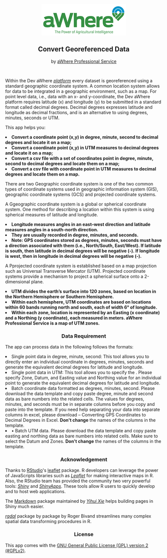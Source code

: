 <center><img src="../image/logo.png" alt="logo"></center>
<center><h2>Convert Georeferenced Data</h2></center>
<center><p> by <a href="http://www.awhere.com/services-and-support/professional-services" target="_blank">aWhere Professional Service</a></p><br></center>


Within the Dev aWhere <a href="http://apps.awhere.com/" target="_blank"><i>platform</i></a> every dataset is georeferenced using a standard geographic coordinate system.  A common location system allows for data to be integrated in a geographic environment, such as a map. For point level data, i.e., data with an x- and y-coordinate, the Dev aWhere platform requires latitude (x) and longitude (y) to be submitted in a standard format called decimal degrees. Decimal degrees expresses latitude and longitude as decimal fractions, and is an alternative to using degrees, minutes, seconds or UTM.


This app helps you:


<li><b>Convert a coordinate point (x,y) in degree, minute, second to decimal degrees and locate it on a map; </b></li>
<li><b>Convert a coordinate point (x,y) in UTM measures to decimal degrees and locate it on a map; </b></li>
<li><b>Convert a csv file with a set of coordinates point in degree, minute, second to decimal degrees and locate them on a map; </b></li>
<li><b>Convert a csv file with coordinate point in UTM measures to decimal degrees and locate them on a map. </b></li>
    
There are two Geographic coordinate system is one of the two common types of coordinate systems used in geographic information system (GIS), geographic coordinate systems (GCS) and projected coordinate systems.

A Ggeographic coordinate system is a global or spherical coordinate system. One method for describing a location within this system is using spherical measures of latitude and longitude.

<li><b>Longitude measures angles in an east–west direction and latitude measures angles in a south-north direction.</b></li>
<li><b>They are usually recorded in degree, minutes, and seconds.</b></li>
<li><b>Note: GPS coordinates stored as degrees, minutes, seconds must have a direction associated with them (i.e., North/South, East/West). If latitude is south, then latitude in decimal degrees will be negative (-). If longitude is west, then in longitude in decimal degrees will be negative (-).</b></li>

A Pprojected coordinate system is established based on a map projection such as Universal Transverse Mercator (UTM). Projected coordinate systems provide a mechanism to project a spherical surface onto a 2-dimensional plane.

<li><b>UTM divides the earth’s surface into 120 zones, based on location in the Northern Hemisphere or Southern Hemisphere.</b></li>
<li><b>Within each hemisphere, UTM coordinates are based on locations within 60 bands running north and south, each of width 6° of longitude.</b></li>
<li><b>Within each zone, location is represented by an Easting (x coordinate) and a Northing (y coordinate), each measured in meters. aWhere Professional Service is a map of UTM zones.</b></li>


<center><h3>Data Requirement</h3></center>

The app can process data in the following follows the formats: 
<li>Single point data in degree, minute, second: This tool allows you to directly enter an individual coordinate in degrees, minutes, seconds and generate the equivalent decimal degrees for latitude and longitude.</li>
<li>Single point data in UTM: This tool allows you to specify the . Please specify Zone, Datum, and Easting value and Northing value for an individual point to generate the equivalent decimal degrees for latitude and longitude. </li>
<li>Batch coordinate data formatted as degrees, minutes, second. Please download the data template and copy paste degree, minute and second data as bare numbers into the related cells. The values for degrees, minutes, and seconds must be in separate columns before you copy and paste into the template. If you need help separating your data into separate columns in excel, please download – Converting GPS Coordinates to Decimal Degrees in Excel. <b>Don't change</b> the names of the columns in the template.</li>
<li>•	Batch UTM data. Please download the data template and copy paste easting and northing data as bare numbers into related cells. Make sure to select the Datum and Zones. <b>Don't change</b> the names of the columns in the template.</li>


<center><h3>Acknowledgement</h3></center>
    

Thanks to <a href="http://www.rstudio.com/" target="_blank">RStudio</a>'s <a href="http://rstudio.github.io/leaflet/" target="_blank">leaflet</a> package. R developers can leverage the power of JavaScripts libraries such as <a href="http://leafletjs.com/" target="_blank"><i>Leaflet</i></a> for making interactive maps in R. Also, the RStudio team has provided the community two very powerful tools: <a href="http://shiny.rstudio.com/" target="_blank"><i>Shiny</i></a> and <a href="https://www.shinyapps.io/" target="_blank"><i>ShinyApps</i></a>. 
These tools allow R users to quickly develop and to host web applications.

The <a href="http://cran.r-project.org/web/packages/markdown/index.html" target="_blank">Markdown</a> package maintained by <a href="http://yihui.name/en/" target="_blank"><i>Yihui Xie</i></a> helps building pages in Shiny much easier. 

<a href="http://cran.r-project.org/web/packages/rgdal/index.html" target="_blank"><i>rgdal</i></a> package by package by Roger Bivand streamlines many complex spatial data transforming procedures in R.

<center><h3>License</h3></center>

This app comes with the <a href="https://www.gnu.org/licenses/old-licenses/gpl-2.0.html" target="_blank"> GNU General Public License (GPL) version 2 (#GPLv2)</a>.
